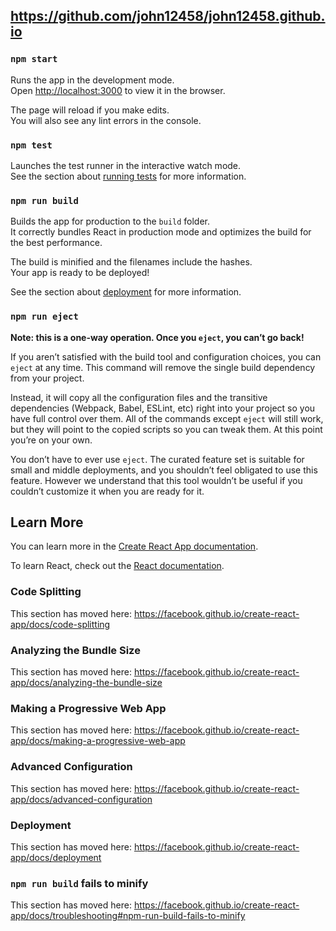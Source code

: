 ## https://github.com/john12458/john12458.github.io
### `npm start`

 Runs the app in the development mode.<br />
 Open [http://localhost:3000](http://localhost:3000) to view it in the browser.

 The page will reload if you make edits.<br />
 You will also see any lint errors in the console.

 ### `npm test`

 Launches the test runner in the interactive watch mode.<br />
 See the section about [running tests](https://facebook.github.io/create-react-app/docs/running-tests) for more information.

 ### `npm run build`

 Builds the app for production to the `build` folder.<br />
 It correctly bundles React in production mode and optimizes the build for the best performance.

 The build is minified and the filenames include the hashes.<br />
 Your app is ready to be deployed!

 See the section about [deployment](https://facebook.github.io/create-react-app/docs/deployment) for more information.

 ### `npm run eject`

 **Note: this is a one-way operation. Once you `eject`, you can’t go back!**

 If you aren’t satisfied with the build tool and configuration choices, you can `eject` at any time. This command will remove the single build dependency from your project.

 Instead, it will copy all the configuration files and the transitive dependencies (Webpack, Babel, ESLint, etc) right into your project so you have full control over them. All of the commands except `eject` will still work, but they will point to the copied scripts so you can tweak them. At this point you’re on your own.

 You don’t have to ever use `eject`. The curated feature set is suitable for small and middle deployments, and you shouldn’t feel obligated to use this feature. However we understand that this tool wouldn’t be useful if you couldn’t customize it when you are ready for it.

 ## Learn More

 You can learn more in the [Create React App documentation](https://facebook.github.io/create-react-app/docs/getting-started).

 To learn React, check out the [React documentation](https://reactjs.org/).

 ### Code Splitting

 This section has moved here: https://facebook.github.io/create-react-app/docs/code-splitting

 ### Analyzing the Bundle Size

 This section has moved here: https://facebook.github.io/create-react-app/docs/analyzing-the-bundle-size

 ### Making a Progressive Web App

 This section has moved here: https://facebook.github.io/create-react-app/docs/making-a-progressive-web-app

 ### Advanced Configuration

 This section has moved here: https://facebook.github.io/create-react-app/docs/advanced-configuration

 ### Deployment

 This section has moved here: https://facebook.github.io/create-react-app/docs/deployment

 ### `npm run build` fails to minify

 This section has moved here: https://facebook.github.io/create-react-app/docs/troubleshooting#npm-run-build-fails-to-minify
